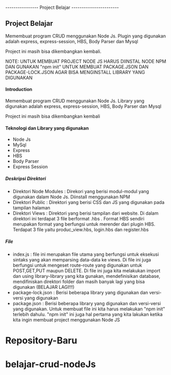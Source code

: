 ---------------- Project Belajar -----------------------





## Project Belajar
Memembuat program CRUD menggunakan Node Js. Plugin yang digunakan adalah express, express-session, HBS, Body Parser dan Mysql

Project ini masih bisa dikembangkan kembali.

NOTE: UNTUK MEMBUAT PROJECT NODE JS HARUS DIINSTAL NODE NPM DAN GUNAKAN "npm init" UNTUK MEMBUAT PACKAGE.JSON DAN PACKAGE-LOCK.JSON AGAR BISA MENGINSTALL LIBRARY YANG DIGUNAKAN

#### Introduction

Memembuat program CRUD menggunakan Node Js. Library yang digunakan adalah express, express-session, HBS, Body Parser dan Mysql

Project ini masih bisa dikembangkan kembali

#### Teknologi dan Library yang digunakan

* Node Js
* MySql 
* Express
* HBS
* Body Parser
* Express Session


##### Deskripsi Direktori
* Direktori Node Modules : Direkori yang berisi modul-modul yang digunakan dalam Node Js. Diinstall menggunakan NPM
* Direktori Public : Direktori yang berisi CSS dan JS yang digunakan pada tampilan halaman
* Direktori Views : Direktori yang berisi tampilan dari website. Di dalam direktori ini terdapat 3 file berformat .hbs . Format HBS sendiri merupakan format yang berfungsi untuk merender dari plugin HBS. Terdapat 3 file yaitu produc_view.hbs, login.hbs dan register.hbs

##### File
* index.js : file ini merupakan file utama yang berfungsi untuk eksekusi sintaks yang akan memparsing data-data ke views. Di file ini juga berfungsi untuk mengeset route-route yang digunakan untuk POST,GET,PUT maupun DELETE. Di file ini juga kita melakukan import dan using library-library yang kita gunakan, mendefinisikan database,  mendifiniskan direktori folder dan masih banyak lagi yang bisa digunakan (BELAJAR LAGI!!!)
* package-lock.json : Berisi beberapa library yang digunakan dan versi-versi yang digunakan
* package.json : Berisi beberapa library yang digunakan dan versi-versi yang digunakan. Untuk membuat file ini kita harus melakukan "npm init" terlebih dahulu. "npm init" ini juga hal pertama yang kita lakukan ketika kita ingin membuat project menggunakan Node JS
# Repository-Baru
# belajar-crud-nodeJs
